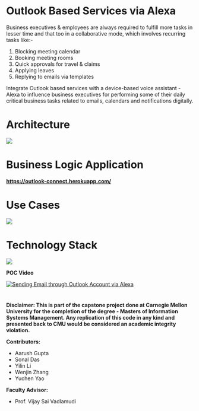 # Outlook Based Services via Alexa
Business executives & employees are always required to fulfill more tasks in lesser time and that too in a collaborative mode, which involves recurring tasks like:-
1. Blocking meeting calendar
2. Booking meeting rooms
3. Quick approvals for travel & claims
4. Applying leaves
5. Replying to emails via templates

Integrate Outlook based services with a device-based voice assistant - Alexa to influence business executives for performing some of their daily critical business tasks related to emails, calendars and notifications digitally.

# Architecture
![](https://i.ibb.co/B4d9zhm/image.png)

# Business Logic Application
**https://outlook-connect.herokuapp.com/**

# Use Cases
![](https://i.ibb.co/qstNnGf/use-cases.png)

# Technology Stack
![](https://i.ibb.co/HtKgwT0/image.png)

**POC Video**

[![Sending Email through Outlook Account via Alexa](https://i.ibb.co/Lr4Sff4/Image.jpg)](https://streamable.com/tc47u "Sending Email through Outlook Account via Alexa")

#
**Disclaimer: This is part of the capstone project done at Carnegie Mellon University for the completion of the degree - Masters of Information Systems Management. Any replication of this code in any kind and presented back to CMU would be considered an academic integrity violation.**

**Contributors:**
- Aarush Gupta
- Sonal Das
- Yilin Li
- Wenjin Zhang
- Yuchen Yao

**Faculty Advisor:**
- Prof. Vijay Sai Vadlamudi
#
